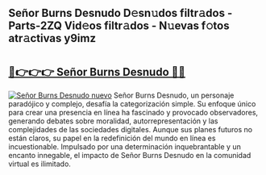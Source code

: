## Señor Burns Desnudo D𝚎sn𝚞dos filtr𝚊dos - Parts-2ZQ Vid𝚎os filtr𝚊dos - N𝚞evas f𝚘tos atr𝚊ctivas y9imz

# <h2><a href="http://mb8ux0.tromn.icu/?c=Se%c3%b1or+Burns+Desnudo">🔗👉👉👉 Señor Burns Desnudo 🔗🔗</a></h2>

[![Señor Burns Desnudo nuevo](https://i.imgur.com/pEAQMta.gif)](http://mb8ux0.tromn.icu/?c=Se%c3%b1or+Burns+Desnudo)
Señor Burns Desnudo, un personaje paradójico y complejo, desafía la categorización simple. Su enfoque único para crear una presencia en línea ha fascinado y provocado observadores, generando debates sobre moralidad, autorrepresentación y las complejidades de las sociedades digitales. Aunque sus planes futuros no están claros, su papel en la redefinición del mundo en línea es incuestionable. Impulsado por una determinación inquebrantable y un encanto innegable, el impacto de Señor Burns Desnudo en la comunidad virtual es ilimitado.
